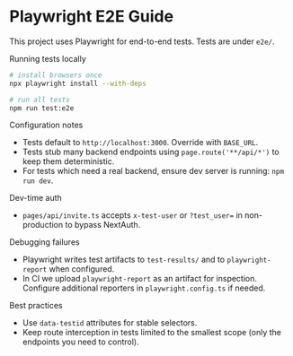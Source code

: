 # Playwright E2E Guide

This project uses Playwright for end-to-end tests. Tests are under `e2e/`.

Running tests locally

```bash
# install browsers once
npx playwright install --with-deps

# run all tests
npm run test:e2e
```

Configuration notes
- Tests default to `http://localhost:3000`. Override with `BASE_URL`.
- Tests stub many backend endpoints using `page.route('**/api/*')` to keep them deterministic.
- For tests which need a real backend, ensure dev server is running: `npm run dev`.

Dev-time auth
- `pages/api/invite.ts` accepts `x-test-user` or `?test_user=` in non-production to bypass NextAuth.

Debugging failures
- Playwright writes test artifacts to `test-results/` and to `playwright-report` when configured.
- In CI we upload `playwright-report` as an artifact for inspection. Configure additional reporters in `playwright.config.ts` if needed.

Best practices
- Use `data-testid` attributes for stable selectors.
- Keep route interception in tests limited to the smallest scope (only the endpoints you need to control).
